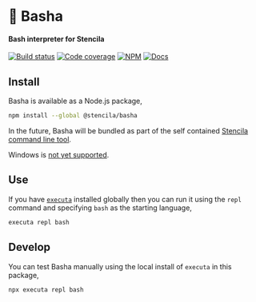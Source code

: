 # 🔨 Basha

#### Bash interpreter for Stencila

[![Build status](https://dev.azure.com/stencila/stencila/_apis/build/status/stencila.basha?branchName=master)](https://dev.azure.com/stencila/stencila/_build/latest?definitionId=1&branchName=master)
[![Code coverage](https://codecov.io/gh/stencila/basha/branch/master/graph/badge.svg)](https://codecov.io/gh/stencila/basha)
[![NPM](https://img.shields.io/npm/v/@stencila/basha.svg?style=flat)](https://www.npmjs.com/package/@stencila/basha)
[![Docs](https://img.shields.io/badge/docs-latest-blue.svg)](https://stencila.github.io/basha/)

## Install

Basha is available as a Node.js package,

```bash
npm install --global @stencila/basha
```

In the future, Basha will be bundled as part of the self contained [Stencila command line tool](https://github.com/stencila/stencila#cli).

Windows is [not yet supported](https://github.com/stencila/basha/issues/2).

## Use

If you have [`executa`](https://github.com/stencila/executa) installed globally then you can run it using the `repl` command and specifying `bash` as the starting language,

```bash
executa repl bash
```

## Develop

You can test Basha manually using the local install of `executa` in this package,

```bash
npx executa repl bash
```

